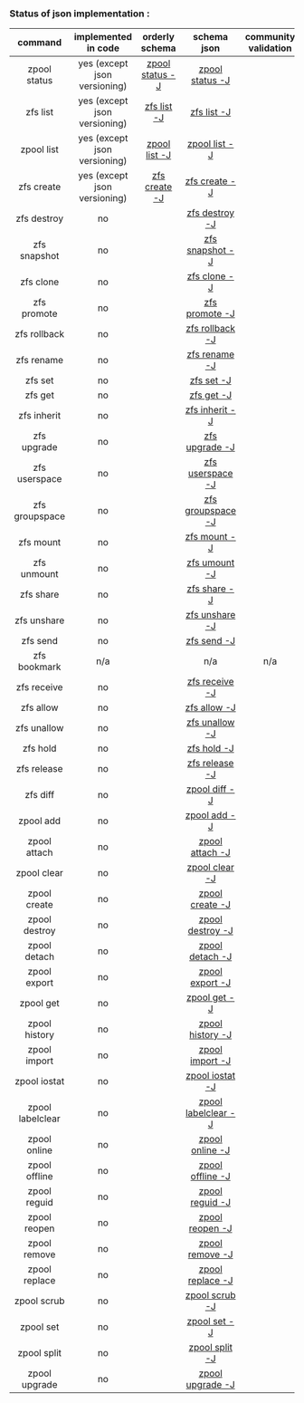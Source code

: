 ### Status of json implementation :

| command 	        | implemented in code               	|orderly schema                                                                                             |                                               schema json                                                 | community validation  |	example json                                                                                            |   example ldjson                                                                                          |
|:-----------------:|:-------------------------------------:|:-----------------------------------------------------------------------------------------------------:    |:-----------------------------------------------------------------------------------------------------:    | :--------------------:|:---------------------------------------------------------------------------------------------------------:|:--------------------------------------------------------------------------------------------------------: |
|zpool status  	    |		yes	(except json versioning)	| [zpool status -J](https://github.com/Alyseo/zfs/blob/json/json/orderly-v1.0/zpool-status-orderly.md)      | [zpool status -J](https://github.com/Alyseo/zfs/blob/json/json/schemav1.0/schema-zpool-status.md)         |						|[zpool status -J](https://github.com/Alyseo/zfs/blob/json/json/samples/zpool_status.json.md)       		|[zpool status -j](https://github.com/Alyseo/zfs/blob/json/json/samples/zpool_status.ldjson.md)             |
|zfs list      	    |		yes	(except json versioning)	| [zfs list -J](https://github.com/Alyseo/zfs/blob/json/json/orderly-v1.0/zfs-list-orderly.md)  		    | [zfs list -J](https://github.com/Alyseo/zfs/blob/json/json/schemav1.0/schema-zfs-list.md)  			    |						|[zfs list -J](https://github.com/Alyseo/zfs/blob/json/json/samples/zfs_list.json.md)		            	|[zfs list -j](https://github.com/Alyseo/zfs/blob/json/json/samples/zfs_list.ldjson.md)                     |
|zpool list    	    |		yes	(except json versioning)	| [zpool list -J](https://github.com/Alyseo/zfs/blob/json/json/orderly-v1.0/zpool-list-orderly.md)          | [zpool list -J](https://github.com/Alyseo/zfs/blob/json/json/schemav1.0/schema-zpool-list.md)		        |						|[zpool list -J](https://github.com/Alyseo/zfs/blob/json/json/samples/zpool_list.json.md)		        	|[zpool list -j](https://github.com/Alyseo/zfs/blob/json/json/samples/zpool_list.ldjson.md)                 |
|zfs create         |		yes	(except json versioning)	| [zfs create -J](https://github.com/Alyseo/zfs/blob/json/json/orderly-v1.0/zfs-create-orderly.md)	        | [zfs create -J](https://github.com/Alyseo/zfs/blob/json/json/schemav1.0/schema-zfs-create.md)		        |						|[zfs create -J](https://github.com/Alyseo/zfs/blob/json/json/samples/zfs_create.json.md)	        		|[zfs create -j](https://github.com/Alyseo/zfs/blob/json/json/samples/zfs_create.ldjson.md)                 |
|zfs destroy	    |   		no                  		|                                                                                                           | [zfs destroy -J](https://github.com/Alyseo/zfs/tree/json/json/schemav1.0/schema-zfs-destroy.md)           |                   	|                                                                                                        	|                                                                                                           |
|zfs snapshot	    |			no	                		|                                                                                                           | [zfs snapshot -J](https://github.com/Alyseo/zfs/blob/json/json/schemav1.0/schema-zfs-snapshot.md)	        |						|                                                                                                        	|                                                                                                           |
|zfs clone		    |			no	                		|                                                                                                           | [zfs clone -J](https://github.com/Alyseo/zfs/blob/json/json/schemav1.0/schema-zfs-clone.md)   	        |						|		                                                                                                	|                                                                                                           |
|zfs promote	    |			no                 			|                                                                                                           | [zfs promote -J](https://github.com/Alyseo/zfs/blob/json/json/schemav1.0/schema-zfs-promote.md)           |						|		                                                                                                	|                                                                                                           |
|zfs rollback	    |			no              			|                                                                                                           | [zfs rollback -J](https://github.com/Alyseo/zfs/blob/json/json/schemav1.0/schema-zfs-rollback.md)         |						|		                                                                                                	|                                                                                                           |
|zfs rename 		|			no              			|                                                                                                           | [zfs rename -J](https://github.com/Alyseo/zfs/blob/json/json/schemav1.0/schema-zfs-rename.md)             |						|		                                                                                                	|                                                                                                           |
|zfs set			|			no                 			|                                                                                                           | [zfs set -J](https://github.com/Alyseo/zfs/blob/json/json/schemav1.0/schema-zfs-set.md)                   |						|		                                                                                                	|                                                                                                           |
|zfs get 			|			no              			|                                                                                                           | [zfs get -J](https://github.com/Alyseo/zfs/blob/json/json/schemav1.0/schema-zfs-get.md)  		            |						|		                                                                                                	|                                                                                                           |
|zfs inherit		|			no	                		|                                                                                                           | [zfs inherit -J](https://github.com/Alyseo/zfs/blob/json/json/schemav1.0/schema-zfs-inherit.md)	        |						|		                                                                                                	|                                                                                                           |
|zfs upgrade		|			no	                		|                                                                                                           | [zfs upgrade -J](https://github.com/Alyseo/zfs/blob/json/json/schemav1.0/schema-zfs-upgrade.md) 	        |						|		                                                                                                	|                                                                                                           |
|zfs userspace		|			no	                		|                                                                                                           | [zfs userspace -J](https://github.com/Alyseo/zfs/blob/json/json/schemav1.0/schema-zfs-userspace.md)       |						|		                                                                                                	|                                                                                                           |
|zfs groupspace		|			no	                		|                                                                                                           | [zfs groupspace -J](https://github.com/Alyseo/zfs/blob/json/json/schemav1.0/schema-zfs-groupspace.md)     |						|		                                                                                                	|                                                                                                           |
|zfs mount			|			no              			|                                                                                                           | [zfs mount -J](https://github.com/Alyseo/zfs/blob/json/json/schemav1.0/schema-zfs-mount.md)                |						|		                                                                                                	|                                                                                                           |
|zfs unmount		|			no	                		|                                                                                                           | [zfs umount -J](https://github.com/Alyseo/zfs/blob/json/json/schemav1.0/schema-zfs-umount.md)             |						|		                                                                                                	|                                                                                                           |
|zfs share			|			no	                		|                                                                                                           | [zfs share -J](https://github.com/Alyseo/zfs/blob/json/json/schemav1.0/schema-zfs-share.md)  	            |						|		                                                                                                	|                                                                                                           |
|zfs unshare		|			no	                		|                                                                                                           | [zfs unshare -J](https://github.com/Alyseo/zfs/blob/json/json/schemav1.0/schema-zfs-unshare.md)	        |						|		                                                                                                	|                                                                                                           |
|zfs send			|			no	                		|                                                                                                           | [zfs send -J](https://github.com/Alyseo/zfs/blob/json/json/schemav1.0/schema-zfs-send.md)                 |						|		                                                                                                	|                                                                                                           |
|zfs bookmark		|			n/a	                		|                                                                                                           |                                                n/a                                   				        |			n/a			|		                   n/a                                                                             	|                              n/a                                                                          |
|zfs receive		|			no	                		|                                                                                                           | [zfs receive -J](https://github.com/Alyseo/zfs/blob/json/json/schemav1.0/schema-zfs-receive.md)           |						|		                                                                                                	|                                                                                                           |
|zfs allow			|			no	                		|                                                                                                           | [zfs allow -J](https://github.com/Alyseo/zfs/blob/json/json/schemav1.0/schema-zfs-allow.md)	            |						|		                                                                                                	|                                                                                                           |
|zfs unallow		|			no	                		|                                                                                                           | [zfs unallow -J](https://github.com/Alyseo/zfs/blob/json/json/schemav1.0/schema-zfs-unallow.md)	        |						|		                                                                                                	|                                                                                                           |
|zfs hold			|			no			                |                                                                                                           | [zfs hold -J](https://github.com/Alyseo/zfs/blob/json/json/schemav1.0/schema-zfs-hold.md)                 |						|		                                                                                                	|                                                                                                           |
|zfs release		|			no			                |                                                                                                           | [zfs release -J](https://github.com/Alyseo/zfs/blob/json/json/schemav1.0/schema-zfs-release.md)           |						|		                                                                                                	|                                                                                                           |
|zfs diff			|			no			                |                                                                                                           | [zpool diff -J](https://github.com/Alyseo/zfs/blob/json/json/schemav1.0/schema-zfs-diff.md)               |						|		                                                                                                	|                                                                                                           |
|zpool add 			|			no			                |                                                                                                           | [zpool add -J](https://github.com/Alyseo/zfs/blob/json/json/schemav1.0/schema-zpool-add.md)               |						|		                                                                                                	|                                                                                                           |
|zpool attach		|			no			                |                                                                                                           | [zpool attach -J](https://github.com/Alyseo/zfs/blob/json/json/schemav1.0/schema-zpool-attach.md)          |						|		                                                                                                	|                                                                                                           |
|zpool clear		|			no			                |                                                                                                           | [zpool clear -J](https://github.com/Alyseo/zfs/blob/json/json/schemav1.0/schema-zpool-clear.md)           |						|		                                                                                                	|                                                                                                           |
|zpool create		|			no	                		|                                                                                                           | [zpool create -J](https://github.com/Alyseo/zfs/blob/json/json/schemav1.0/schema-zpool-create.md)         |  						|		                                                                                                	|                                                                                                           |
|zpool destroy		|			no		                	|                                                                                                           | [zpool destroy -J](https://github.com/Alyseo/zfs/blob/json/json/schemav1.0/schema-zpool-destroy.md)       |  						|		                                                                                                	|                                                                                                           |
|zpool detach		|			no	                		|                                                                                                           | [zpool detach -J](https://github.com/Alyseo/zfs/blob/json/json/schemav1.0/schema-zpool-detach.md)         |						|		                                                                                                	|                                                                                                           |
|zpool export		|			no		                	|                                                                                                           | [zpool export -J](https://github.com/Alyseo/zfs/blob/json/json/schemav1.0/schema-zpool-export.md)    	    |						|		                                                                                                	|                                                                                                           |
|zpool get			|			no		                	|                                                                                                           | [zpool get -J](https://github.com/Alyseo/zfs/blob/json/json/schemav1.0/schema-zpool-get.md)          	    |						|		                                                                                                	|                                                                                                           |
|zpool history		|			no		                	|                                                                                                           | [zpool history -J](https://github.com/Alyseo/zfs/blob/json/json/schemav1.0/schema-zpool-history.md)  	    |						|		                                                                                                	|                                                                                                           |
|zpool import		|			no		                	|                                                                                                           | [zpool import -J](https://github.com/Alyseo/zfs/blob/json/json/schemav1.0/schema-zpool-import.md)         |						|		                                                                                                	|                                                                                                           |
|zpool iostat		|			no		                	|                                                                                                           | [zpool iostat -J](https://github.com/Alyseo/zfs/blob/json/json/schemav1.0/schema-zpool-iostat.md)    	    |						|		                                                                                                	|                                                                                                           |
|zpool labelclear	|			no		                	|                                                                                                           | [zpool labelclear -J](https://github.com/Alyseo/zfs/blob/json/json/schemav1.0/schema-zpool-labelclear.md) |						|		                                                                                                	|                                                                                                           |
|zpool online		|			no		                	|                                                                                                           | [zpool online -J](https://github.com/Alyseo/zfs/blob/json/json/schemav1.0/schema-zpool-online.md)         |						|		                                                                                                	|                                                                                                           |
|zpool offline		|			no		                	|                                                                                                           | [zpool offline -J](https://github.com/Alyseo/zfs/blob/json/json/schemav1.0/schema-zpool-offline.md)       |						|		                                                                                                	|                                                                                                           |
|zpool reguid		|			no		                	|                                                                                                           | [zpool reguid -J](https://github.com/Alyseo/zfs/blob/json/json/schemav1.0/schema-zpool-reguid.md)         |						|		                                                                                                	|                                                                                                           |
|zpool reopen		|			no	                		|                                                                                                           | [zpool reopen -J](https://github.com/Alyseo/zfs/blob/json/json/schemav1.0/schema-zpool-reopen.md)         |						|		                                                                                                	|                                                                                                           |
|zpool remove		|			no	                		|                                                                                                           | [zpool remove -J](https://github.com/Alyseo/zfs/blob/json/json/schemav1.0/schema-zpool-remove.md)         |						|		                                                                                                	|                                                                                                           |
|zpool replace		|			no	                		|                                                                                                           | [zpool replace -J](https://github.com/Alyseo/zfs/blob/json/json/schemav1.0/schema-zpool-replace.md)       |						|		                                                                                                	|                                                                                                           |
|zpool scrub		|			no                          |                                                                                                           | [zpool scrub -J](https://github.com/Alyseo/zfs/blob/json/json/schemav1.0/schema-zpool-scrub.md)           |						|		                                                                                                	|                                                                                                           |
|zpool set			|			no	                		|                                                                                                           | [zpool set -J](https://github.com/Alyseo/zfs/blob/json/json/schemav1.0/schema-zpool-set.md)               |  						|		                                                                                                    |                                                                                                           |
|zpool split		|			no	                		|                                                                                                           | [zpool split -J](https://github.com/Alyseo/zfs/blob/json/json/schemav1.0/schema-zpool-split.md)           |						|		                                                                                                	|                                                                                                           |
|zpool upgrade		|			no	                		|                                                                                                           | [zpool upgrade -J](https://github.com/Alyseo/zfs/blob/json/json/schemav1.0/schema-zpool-upgrade.md)       |	   					|		                                                                                                	|                                                                                                           |